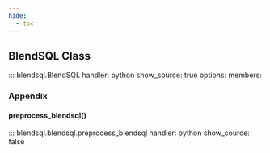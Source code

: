 ```yaml
---
hide:
  - toc
---
```

## BlendSQL Class

::: blendsql.BlendSQL
    handler: python
    show_source: true
    options:
      members:

### Appendix

#### preprocess_blendsql()

::: blendsql.blendsql.preprocess_blendsql
    handler: python
    show_source: false